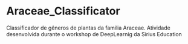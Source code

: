 # Araceae_Classificator
Classificador de gêneros de plantas da familia Araceae.
Atividade desenvolvida durante o workshop de DeepLearnig da Sirius Education
